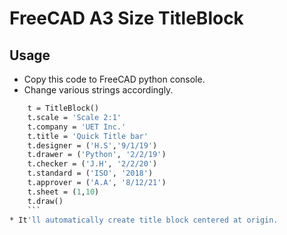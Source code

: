 # FreeCAD A3 Size TitleBlock

## Usage
* Copy this code to FreeCAD python console.
* Change various strings accordingly.
```def my_title_block():
    t = TitleBlock()
    t.scale = 'Scale 2:1'
    t.company = 'UET Inc.'
    t.title = 'Quick Title bar'
    t.designer = ('H.S','9/1/19')
    t.drawer = ('Python', '2/2/19')
    t.checker = ('J.H', '2/2/20')
    t.standard = ('ISO', '2018')
    t.approver = ('A.A', '8/12/21')
    t.sheet = (1,10)
    t.draw()
    ```
* It'll automatically create title block centered at origin.
